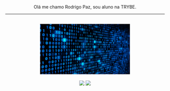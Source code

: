 <div align="center" style="display: inline_block">Olá me chamo Rodrigo Paz, sou aluno na TRYBE.<br><hr><br><img height="160em" src="code.gif"/></div><br>

<div align="center" style="display: inline_block"> <img height="160em" src="https://github-readme-stats.vercel.app/api?username=rodrigopaaz&show_icons=true&theme=react&include_all_commits=true&count_private=true"/>
  <img height="160em" src="https://github-readme-stats.vercel.app/api/top-langs/?username=rodrigopaaz&layout=compact&langs_count=7&theme=react"/></div>
  
